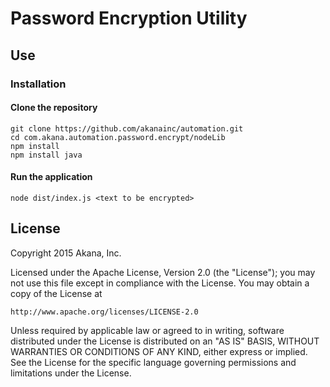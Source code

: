 # Password Encryption Utility

## Use

### Installation

#### Clone the repository

```git
git clone https://github.com/akanainc/automation.git
cd com.akana.automation.password.encrypt/nodeLib
npm install
npm install java
```

#### Run the application

```node
node dist/index.js <text to be encrypted>
```

## License
Copyright 2015 Akana, Inc.

Licensed under the Apache License, Version 2.0 (the "License");
you may not use this file except in compliance with the License.
You may obtain a copy of the License at

    http://www.apache.org/licenses/LICENSE-2.0

Unless required by applicable law or agreed to in writing, software
distributed under the License is distributed on an "AS IS" BASIS,
WITHOUT WARRANTIES OR CONDITIONS OF ANY KIND, either express or implied.
See the License for the specific language governing permissions and
limitations under the License.
